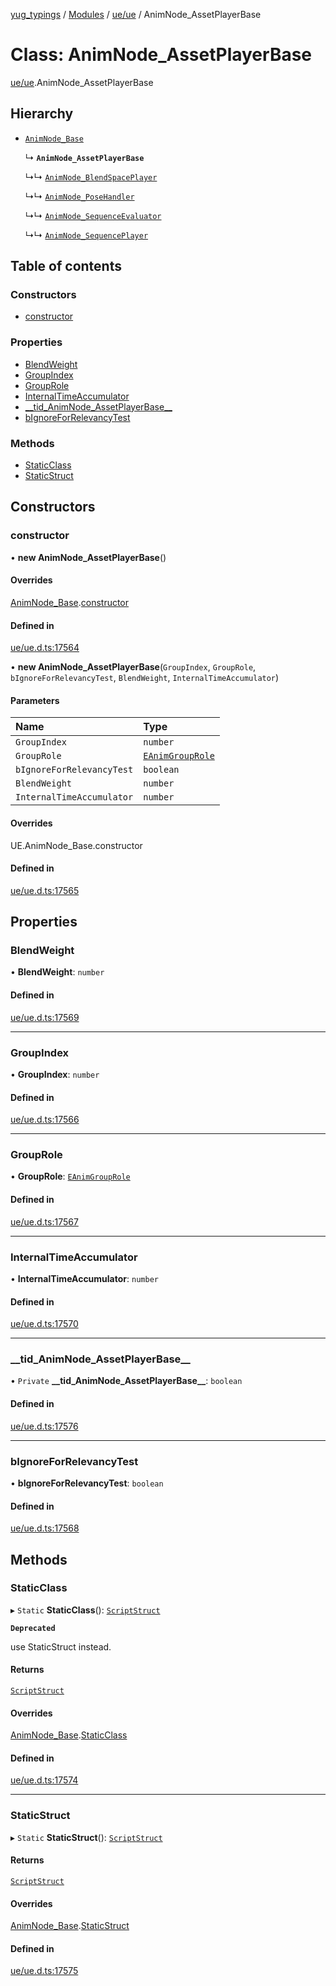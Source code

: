[yug_typings](../README.md) / [Modules](../modules.md) / [ue/ue](../modules/ue_ue.md) / AnimNode\_AssetPlayerBase

# Class: AnimNode\_AssetPlayerBase

[ue/ue](../modules/ue_ue.md).AnimNode_AssetPlayerBase

## Hierarchy

- [`AnimNode_Base`](ue_ue.AnimNode_Base.md)

  ↳ **`AnimNode_AssetPlayerBase`**

  ↳↳ [`AnimNode_BlendSpacePlayer`](ue_ue.AnimNode_BlendSpacePlayer.md)

  ↳↳ [`AnimNode_PoseHandler`](ue_ue.AnimNode_PoseHandler.md)

  ↳↳ [`AnimNode_SequenceEvaluator`](ue_ue.AnimNode_SequenceEvaluator.md)

  ↳↳ [`AnimNode_SequencePlayer`](ue_ue.AnimNode_SequencePlayer.md)

## Table of contents

### Constructors

- [constructor](ue_ue.AnimNode_AssetPlayerBase.md#constructor)

### Properties

- [BlendWeight](ue_ue.AnimNode_AssetPlayerBase.md#blendweight)
- [GroupIndex](ue_ue.AnimNode_AssetPlayerBase.md#groupindex)
- [GroupRole](ue_ue.AnimNode_AssetPlayerBase.md#grouprole)
- [InternalTimeAccumulator](ue_ue.AnimNode_AssetPlayerBase.md#internaltimeaccumulator)
- [\_\_tid\_AnimNode\_AssetPlayerBase\_\_](ue_ue.AnimNode_AssetPlayerBase.md#__tid_animnode_assetplayerbase__)
- [bIgnoreForRelevancyTest](ue_ue.AnimNode_AssetPlayerBase.md#bignoreforrelevancytest)

### Methods

- [StaticClass](ue_ue.AnimNode_AssetPlayerBase.md#staticclass)
- [StaticStruct](ue_ue.AnimNode_AssetPlayerBase.md#staticstruct)

## Constructors

### constructor

• **new AnimNode_AssetPlayerBase**()

#### Overrides

[AnimNode_Base](ue_ue.AnimNode_Base.md).[constructor](ue_ue.AnimNode_Base.md#constructor)

#### Defined in

[ue/ue.d.ts:17564](https://github.com/YugMetaverse/yug_typings/blob/b7d9b19/ue/ue.d.ts#L17564)

• **new AnimNode_AssetPlayerBase**(`GroupIndex`, `GroupRole`, `bIgnoreForRelevancyTest`, `BlendWeight`, `InternalTimeAccumulator`)

#### Parameters

| Name | Type |
| :------ | :------ |
| `GroupIndex` | `number` |
| `GroupRole` | [`EAnimGroupRole`](../enums/ue_ue.EAnimGroupRole.md) |
| `bIgnoreForRelevancyTest` | `boolean` |
| `BlendWeight` | `number` |
| `InternalTimeAccumulator` | `number` |

#### Overrides

UE.AnimNode\_Base.constructor

#### Defined in

[ue/ue.d.ts:17565](https://github.com/YugMetaverse/yug_typings/blob/b7d9b19/ue/ue.d.ts#L17565)

## Properties

### BlendWeight

• **BlendWeight**: `number`

#### Defined in

[ue/ue.d.ts:17569](https://github.com/YugMetaverse/yug_typings/blob/b7d9b19/ue/ue.d.ts#L17569)

___

### GroupIndex

• **GroupIndex**: `number`

#### Defined in

[ue/ue.d.ts:17566](https://github.com/YugMetaverse/yug_typings/blob/b7d9b19/ue/ue.d.ts#L17566)

___

### GroupRole

• **GroupRole**: [`EAnimGroupRole`](../enums/ue_ue.EAnimGroupRole.md)

#### Defined in

[ue/ue.d.ts:17567](https://github.com/YugMetaverse/yug_typings/blob/b7d9b19/ue/ue.d.ts#L17567)

___

### InternalTimeAccumulator

• **InternalTimeAccumulator**: `number`

#### Defined in

[ue/ue.d.ts:17570](https://github.com/YugMetaverse/yug_typings/blob/b7d9b19/ue/ue.d.ts#L17570)

___

### \_\_tid\_AnimNode\_AssetPlayerBase\_\_

• `Private` **\_\_tid\_AnimNode\_AssetPlayerBase\_\_**: `boolean`

#### Defined in

[ue/ue.d.ts:17576](https://github.com/YugMetaverse/yug_typings/blob/b7d9b19/ue/ue.d.ts#L17576)

___

### bIgnoreForRelevancyTest

• **bIgnoreForRelevancyTest**: `boolean`

#### Defined in

[ue/ue.d.ts:17568](https://github.com/YugMetaverse/yug_typings/blob/b7d9b19/ue/ue.d.ts#L17568)

## Methods

### StaticClass

▸ `Static` **StaticClass**(): [`ScriptStruct`](ue_ue.ScriptStruct.md)

**`Deprecated`**

use StaticStruct instead.

#### Returns

[`ScriptStruct`](ue_ue.ScriptStruct.md)

#### Overrides

[AnimNode_Base](ue_ue.AnimNode_Base.md).[StaticClass](ue_ue.AnimNode_Base.md#staticclass)

#### Defined in

[ue/ue.d.ts:17574](https://github.com/YugMetaverse/yug_typings/blob/b7d9b19/ue/ue.d.ts#L17574)

___

### StaticStruct

▸ `Static` **StaticStruct**(): [`ScriptStruct`](ue_ue.ScriptStruct.md)

#### Returns

[`ScriptStruct`](ue_ue.ScriptStruct.md)

#### Overrides

[AnimNode_Base](ue_ue.AnimNode_Base.md).[StaticStruct](ue_ue.AnimNode_Base.md#staticstruct)

#### Defined in

[ue/ue.d.ts:17575](https://github.com/YugMetaverse/yug_typings/blob/b7d9b19/ue/ue.d.ts#L17575)
